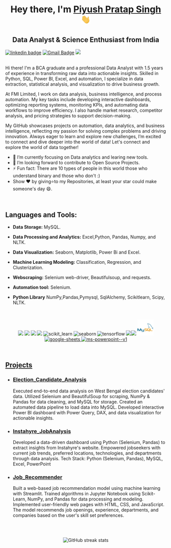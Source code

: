 <h1 align = "center" >Hey there, I'm <a  href="https://github.com/piyushpsinghh"> Piyush Pratap Singh </a> <img  src="https://raw.githubusercontent.com/ABSphreak/ABSphreak/master/gifs/Hi.gif" width="30px"></h1>
<h2 align="center"> Data Analyst & Science   Enthusiast from India </h2>


 
[![linkedin badge](https://img.shields.io/badge/-Piyush%20Pratap%20Singh-30302f?style=flat&logo=linkedin&logoColor=white)](https://www.linkedin.com/in/piyushpsinghh)   [![Gmail Badge](https://img.shields.io/badge/piyushpsinghh@gmail.com-30302f?style=flat&logo=Gmail&logoColor=red)](mailto:piyushpsinghh@gmail.com)    <img src="https://komarev.com/ghpvc/?username=piyushpsinghh&style=plastic" />

<br>
Hi there! I'm a BCA graduate and a professional Data Analyst with 1.5 years of experience in transforming raw data into actionable insights. Skilled in Python, SQL, Power BI, Excel, and automation, I specialize in data extraction, statistical analysis, and visualization to drive business growth.

At FMI Limited, I work on data analysis, business intelligence, and process automation. My key tasks include developing interactive dashboards, optimizing reporting systems, monitoring KPIs, and automating data workflows to improve efficiency. I also handle market research, competitor analysis, and pricing strategies to support decision-making.

My GitHub showcases projects on automation, data analytics, and business intelligence, reflecting my passion for solving complex problems and driving innovation. Always eager to learn and explore new challenges, I’m excited to connect and dive deeper into the world of data! Let's connect and explore the world of data together!<br>


- 🌱 I’m currently focusing on Data analytics and learing new tools.
- 💬 I’m looking forward to contribute to Open Source Projects.
- ⚡ Fun fact: There are 10 types of people in this world those who understand binary and those who don't :)
- Show ❤ by giving⭐to my Repositories, at least your star could make someone's day 😄.

</div>

<br>

## Languages and Tools:
<div>
 
* **Data Storage:** MySQL.

* **Data Processing and Analytics:** Excel,Python, Pandas, Numpy, and NLTK.
  
* **Data Visualization:** Seaborn, Matplotlib, Power Bi and Excel.

* **Machine Learning Modeling:** Classification, Regression, and Clusterization.

* **Webscraping:** Selenium web-driver, Beautifulsoup, and requests.

* **Automation tool:** Selenium.

* **Python Library** NumPy,Pandas,Pymysql, SqlAlchemy, Scikitlearn, Scipy, NLTK.
</div>

 <br>
<div align="center">

<img src="https://img.icons8.com/color/48/null/python--v1.png"/> <img src="https://img.icons8.com/color/48/null/numpy.png"/> <img src="https://img.icons8.com/color/48/null/pandas.png"/> <img src="https://img.icons8.com/color/48/null/selenium-test-automation.png"/>
<a href="https://scikit-learn.org/" target="_blank" rel="noreferrer"> </a> 
<img src="https://upload.wikimedia.org/wikipedia/commons/0/05/Scikit_learn_logo_small.svg" alt="scikit_learn" width="50" height="50"/>
<a href="https://seaborn.pydata.org/" target="_blank" rel="noreferrer"> </a> 
<img src="https://seaborn.pydata.org/_images/logo-mark-lightbg.svg" alt="seaborn" width="50" height="50"/>  <img src="https://www.vectorlogo.zone/logos/tensorflow/tensorflow-icon.svg" alt="tensorflow" width="45" height="45"/> <img src="https://img.icons8.com/color/48/null/power-bi.png"/><img src="https://img.icons8.com/color/48/null/ms-excel.png"/> <a href="https://www.mysql.com/" target="_blank" rel="noreferrer">  <img src="https://raw.githubusercontent.com/devicons/devicon/master/icons/mysql/mysql-original-wordmark.svg" alt="mysql" width="50" height="50"/> <img width="48" height="48" src="https://img.icons8.com/fluency/48/google-sheets.png" alt="google-sheets"/> <img width="48" height="48" src="https://img.icons8.com/color/48/ms-powerpoint--v1.png" alt="ms-powerpoint--v1"/>

</div>
<br>

## Projects

* ### [Election_Candidate_Analysis](https://github.com/piyushpsinghh/Election_Candidate_Analysis)

    Executed end-to-end data analysis on West Bengal election candidates' data. Utilized Selenium and BeautifulSoup for scraping, NumPy & Pandas for data cleaning, and MySQL for storage. Created an automated data pipeline to load data into MySQL. Developed interactive Power BI dashboard with Power Query, DAX, and data visualization for actionable insights.  

  
* ### [Instahyre_JobAnalysis](https://github.com/piyushpsinghh/instahyre_JobAnalysis)

    Developed a data-driven dashboard using Python (Selenium, Pandas) to extract insights from Instahyre's website. Empowered jobseekers with current job trends, preferred locations, technologies, and departments through data analysis. Tech Stack: Python (Selenium, Pandas), MySQL, Excel, PowerPoint
    

* ### [Job_Recommender](https://github.com/piyushpsinghh/Job_Recommender)

   Built a web-based job recommendation model using machine learning with Streamlit. Trained algorithms in Jupyter Notebook using Scikit-Learn, NumPy, and Pandas for data processing and modeling. Implemented user-friendly web pages with HTML, CSS, and JavaScript. The model recommends job openings, experience, departments, and companies based on the user's skill set preferences.


##
<br>
<div align="center">
 
![GitHub streak stats](https://streak-stats.demolab.com/?user=piyushpsinghh&theme=radical)  

</div>
 
 
 
 
